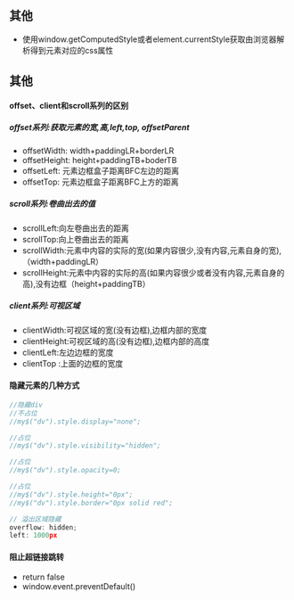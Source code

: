 ## 其他
- 使用window.getComputedStyle或者element.currentStyle获取由浏览器解析得到元素对应的css属性

## 其他
#### offset、client和scroll系列的区别
##### offset系列:获取元素的宽,高,left,top, offsetParent
- offsetWidth: width+paddingLR+borderLR
- offsetHeight: height+paddingTB+boderTB
- offsetLeft: 元素边框盒子距离BFC左边的距离
- offsetTop: 元素边框盒子距离BFC上方的距离

##### scroll系列:卷曲出去的值
- scrollLeft:向左卷曲出去的距离
- scrollTop:向上卷曲出去的距离
- scrollWidth:元素中内容的实际的宽(如果内容很少,没有内容,元素自身的宽),（width+paddingLR）
- scrollHeight:元素中内容的实际的高(如果内容很少或者没有内容,元素自身的高),没有边框（height+paddingTB）

##### client系列:可视区域
- clientWidth:可视区域的宽(没有边框),边框内部的宽度
- clientHeight:可视区域的高(没有边框),边框内部的高度
- clientLeft:左边边框的宽度
- clientTop :上面的边框的宽度

#### 隐藏元素的几种方式
```js
//隐藏div
//不占位
//my$("dv").style.display="none";

//占位
//my$("dv").style.visibility="hidden";

//占位
//my$("dv").style.opacity=0;

//占位
//my$("dv").style.height="0px";
//my$("dv").style.border="0px solid red";

// 溢出区域隐藏
overflow: hidden;
left: 1000px
```

#### 阻止超链接跳转
- return false
- window.event.preventDefault()